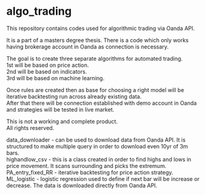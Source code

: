 # algo_trading
This repository contains codes used for algorithmic trading via Oanda API.

It is a part of a masters degree thesis.
There is a code which only works having brokerage account in Oanda as connection is necessary.

The goal is to create three separate algorithms for automated trading.\
1st will be based on price action.\
2nd will be based on indicators.\
3rd will be based on machine learning.

Once rules are created then as base for choosing a right model will be iterative backtesting run across already existing data.\
After that there will be connection established with demo account in Oanda and strategies will be tested in live market.

This is not a working and complete product.\
All rights reserved.

data_downloader - can be used to download data from Oanda API. It is structured to make multiple query in order to download even 10yr of 3m bars. \
highandlow_csv - this is a class created in order to find highs and lows in price movement. It scans surrounding and picks the extremum.\
PA_entry_fixed_RR - iterative backtesting for price action strategy.\
ML_logistic - logistic regression used to define if next bar will be increase or decrease. The data is downloaded directly from Oanda API.
